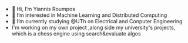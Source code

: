 - 👋 Hi, I’m Yiannis Roumpos
- 👀 I’m interested in Machine Learning and Distributed Computing
- 🌱 I’m currently studying @UTh on Electrical and Conputer Engineering
- I'm working on my own project ,along side my university's projects,
  which is a chess engine using search&evaluate algos


<!---
RouBOSS/RouBOSS is a ✨ special ✨ repository because its `README.md` (this file) appears on your GitHub profile.
You can click the Preview link to take a look at your changes.
--->
